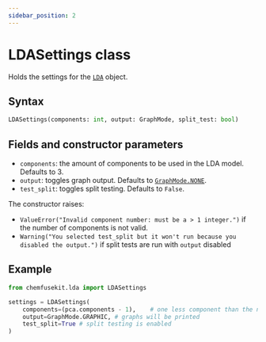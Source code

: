 ```yaml
---
sidebar_position: 2
---
```


# LDASettings class

Holds the settings for the [`LDA`](./lda.md) object.

## Syntax

```python
LDASettings(components: int, output: GraphMode, split_test: bool)
```

## Fields and constructor parameters

- `components`: the amount of components to be used in the LDA model. Defaults to 3.
- `output`: toggles graph output. Defaults to [`GraphMode.NONE`](../utils/graphmode.md).
- `test_split`: toggles split testing. Defaults to `False`.


The constructor raises:
- `ValueError("Invalid component number: must be a > 1 integer.")` if the number of
  components is not valid.
- `Warning("You selected test_split but it won't run because you disabled the output.")` if split tests are run with `output` disabled

## Example

```python
from chemfusekit.lda import LDASettings

settings = LDASettings(
    components=(pca.components - 1),    # one less component than the number determined by PCA
    output=GraphMode.GRAPHIC, # graphs will be printed
    test_split=True # split testing is enabled
)
```